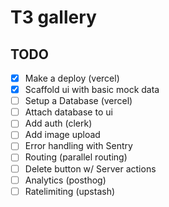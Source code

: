 # T3 gallery

## TODO

- [x] Make a deploy (vercel)
- [x] Scaffold ui with basic mock data
- [ ] Setup a Database (vercel)
- [ ] Attach database to ui
- [ ] Add auth (clerk)
- [ ] Add image upload
- [ ] Error handling with Sentry
- [ ] Routing (parallel routing)
- [ ] Delete button w/ Server actions
- [ ] Analytics (posthog)
- [ ] Ratelimiting (upstash)
